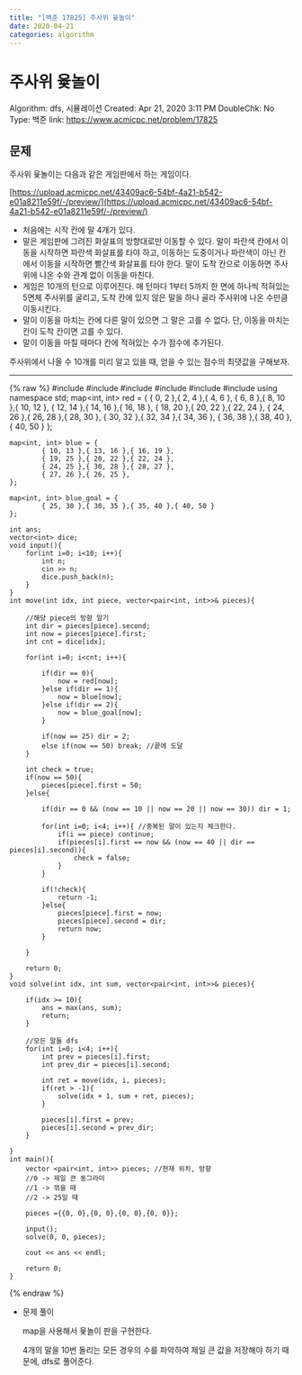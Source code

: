 ```yaml
---
title: "[백준 17825] 주사위 윷놀이"
date: 2020-04-21
categories: algorithm
---
```

# 주사위 윷놀이

Algorithm: dfs, 시뮬레이션
Created: Apr 21, 2020 3:11 PM
DoubleChk: No
Type: 백준
link: https://www.acmicpc.net/problem/17825

## 문제

주사위 윷놀이는 다음과 같은 게임판에서 하는 게임이다.

[https://upload.acmicpc.net/43409ac6-54bf-4a21-b542-e01a8211e59f/-/preview/](https://upload.acmicpc.net/43409ac6-54bf-4a21-b542-e01a8211e59f/-/preview/)

- 처음에는 시작 칸에 말 4개가 있다.
- 말은 게임판에 그려진 화살표의 방향대로만 이동할 수 있다. 말이 파란색 칸에서 이동을 시작하면 파란색 화살표를 타야 하고, 이동하는 도중이거나 파란색이 아닌 칸에서 이동을 시작하면 빨간색 화살표를 타야 한다. 말이 도착 칸으로 이동하면 주사위에 나온 수와 관계 없이 이동을 마친다.
- 게임은 10개의 턴으로 이루어진다. 매 턴마다 1부터 5까지 한 면에 하나씩 적혀있는 5면체 주사위를 굴리고, 도착 칸에 있지 않은 말을 하나 골라 주사위에 나온 수만큼 이동시킨다.
- 말이 이동을 마치는 칸에 다른 말이 있으면 그 말은 고를 수 없다. 단, 이동을 마치는 칸이 도착 칸이면 고를 수 있다.
- 말이 이동을 마칠 때마다 칸에 적혀있는 수가 점수에 추가된다.

주사위에서 나올 수 10개를 미리 알고 있을 때, 얻을 수 있는 점수의 최댓값을 구해보자.

---
{% raw %}
    #include <string>
    #include <vector>
    #include <algorithm>
    #include <map>
    #include <stack>
    #include <iostream>
    using namespace std;
    map<int, int> red = {
            { 0, 2 },{ 2, 4 },{ 4, 6 },
            { 6, 8 },{ 8, 10 },{ 10, 12 },
            { 12, 14 },{ 14, 16 },{ 16, 18 },
            { 18, 20 },{ 20, 22 },{ 22, 24 },
            { 24, 26 },{ 26, 28 },{ 28, 30 },
            { 30, 32 },{ 32, 34 },{ 34, 36 },
            { 36, 38 },{ 38, 40 },{ 40, 50 }
    };
    
    map<int, int> blue = {
            { 10, 13 },{ 13, 16 },{ 16, 19 },
            { 19, 25 },{ 20, 22 },{ 22, 24 },
            { 24, 25 },{ 30, 28 },{ 28, 27 },
            { 27, 26 },{ 26, 25 },
    };
    
    map<int, int> blue_goal = {
            { 25, 30 },{ 30, 35 },{ 35, 40 },{ 40, 50 }
    };
    
    int ans;
    vector<int> dice;
    void input(){
        for(int i=0; i<10; i++){
            int n;
            cin >> n;
            dice.push_back(n);
        }
    }
    int move(int idx, int piece, vector<pair<int, int>>& pieces){
    
        //해당 piece의 방향 알기
        int dir = pieces[piece].second;
        int now = pieces[piece].first;
        int cnt = dice[idx];
    
        for(int i=0; i<cnt; i++){
    
            if(dir == 0){
                now = red[now];
            }else if(dir == 1){
                now = blue[now];
            }else if(dir == 2){
                now = blue_goal[now];
            }
    
            if(now == 25) dir = 2;
            else if(now == 50) break; //끝에 도달
        }
    
        int check = true;
        if(now == 50){
            pieces[piece].first = 50;
        }else{
    
            if(dir == 0 && (now == 10 || now == 20 || now == 30)) dir = 1;
    
            for(int i=0; i<4; i++){ //중복된 말이 있는지 체크한다.
                if(i == piece) continue;
                if(pieces[i].first == now && (now == 40 || dir == pieces[i].second)){
                    check = false;
                }
            }
    
            if(!check){
                return -1;
            }else{
                pieces[piece].first = now;
                pieces[piece].second = dir;
                return now;
            }
    
        }
    
        return 0;
    }
    void solve(int idx, int sum, vector<pair<int, int>>& pieces){
    
        if(idx >= 10){
            ans = max(ans, sum);
            return;
        }
    
        //모든 말들 dfs
        for(int i=0; i<4; i++){
            int prev = pieces[i].first;
            int prev_dir = pieces[i].second;
    
            int ret = move(idx, i, pieces);
            if(ret > -1){
                solve(idx + 1, sum + ret, pieces);
            }
    
            pieces[i].first = prev;
            pieces[i].second = prev_dir;
        }
    
    }
    int main(){
        vector <pair<int, int>> pieces; //현재 위치, 방향
        //0 -> 제일 큰 동그라미
        //1 -> 꺾을 때
        //2 -> 25일 때
    
        pieces ={{0, 0},{0, 0},{0, 0},{0, 0}};
    
        input();
        solve(0, 0, pieces);
    
        cout << ans << endl;
    
        return 0;
    }
{% endraw %}
- 문제 풀이

    map을 사용해서 윷놀이 판을 구현한다.

    4개의 말을 10번 돌리는 모든 경우의 수를 파악하여 제일 큰 값을 저장해야 하기 때문에, dfs로 풀어준다.